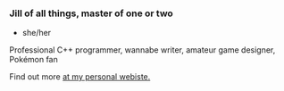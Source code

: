 ### Jill of all things, master of one or two
- she/her

Professional C++ programmer, wannabe writer, amateur game designer, Pokémon fan

Find out more [at my personal webiste.](https://redspah.github.io)

<!--
**RedSpah/redspah** is a ✨ _special_ ✨ repository because its `README.md` (this file) appears on your GitHub profile.

Here are some ideas to get you started:

- 🔭 I’m currently working on ...
- 🌱 I’m currently learning ...
- 👯 I’m looking to collaborate on ...
- 🤔 I’m looking for help with ...
- 💬 Ask me about ...
- 📫 How to reach me: ...
- 😄 Pronouns: ...
- ⚡ Fun fact: ...
-->
